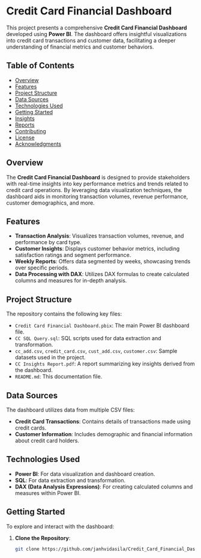 # Credit Card Financial Dashboard

This project presents a comprehensive **Credit Card Financial Dashboard** developed using **Power BI**. The dashboard offers insightful visualizations into credit card transactions and customer data, facilitating a deeper understanding of financial metrics and customer behaviors.

## Table of Contents

- [Overview](#overview)
- [Features](#features)
- [Project Structure](#project-structure)
- [Data Sources](#data-sources)
- [Technologies Used](#technologies-used)
- [Getting Started](#getting-started)
- [Insights](#insights)
- [Reports](#reports)
- [Contributing](#contributing)
- [License](#license)
- [Acknowledgments](#acknowledgments)

## Overview

The **Credit Card Financial Dashboard** is designed to provide stakeholders with real-time insights into key performance metrics and trends related to credit card operations. By leveraging data visualization techniques, the dashboard aids in monitoring transaction volumes, revenue performance, customer demographics, and more.

## Features

- **Transaction Analysis**: Visualizes transaction volumes, revenue, and performance by card type.
- **Customer Insights**: Displays customer behavior metrics, including satisfaction ratings and segment performance.
- **Weekly Reports**: Offers data segmented by weeks, showcasing trends over specific periods.
- **Data Processing with DAX**: Utilizes DAX formulas to create calculated columns and measures for in-depth analysis.

## Project Structure

The repository contains the following key files:

- `Credit Card Financial Dashboard.pbix`: The main Power BI dashboard file.
- `CC SQL Query.sql`: SQL scripts used for data extraction and transformation.
- `cc_add.csv`, `credit_card.csv`, `cust_add.csv`, `customer.csv`: Sample datasets used in the project.
- `CC Insights Report.pdf`: A report summarizing key insights derived from the dashboard.
- `README.md`: This documentation file.

## Data Sources

The dashboard utilizes data from multiple CSV files:

- **Credit Card Transactions**: Contains details of transactions made using credit cards.
- **Customer Information**: Includes demographic and financial information about credit card holders.

## Technologies Used

- **Power BI**: For data visualization and dashboard creation.
- **SQL**: For data extraction and transformation.
- **DAX (Data Analysis Expressions)**: For creating calculated columns and measures within Power BI.

## Getting Started

To explore and interact with the dashboard:

1. **Clone the Repository**:
   ```bash
   git clone https://github.com/janhvidasila/Credit_Card_Financial_Dashboard.git
